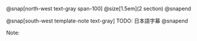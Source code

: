 @snap[north-west text-gray span-100]
@size[1.5em](2 section)
@snapend

@snap[south-west template-note text-gray]
TODO: 日本語字幕
@snapend

Note:
